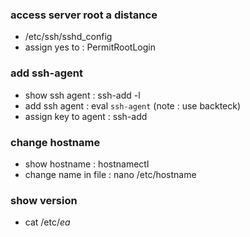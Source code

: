 ### access server root a distance
  - /etc/ssh/sshd_config
  - assign yes to : PermitRootLogin
### add ssh-agent
  - show ssh agent :  ssh-add -l
  - add  ssh agent :  eval `ssh-agent`  (note : use backteck)
  - assign key to agent : ssh-add
  
  
  
### change hostname
 - show hostname : hostnamectl
 - change name in file : nano /etc/hostname
### show version 
 -  cat /etc/*ea*
